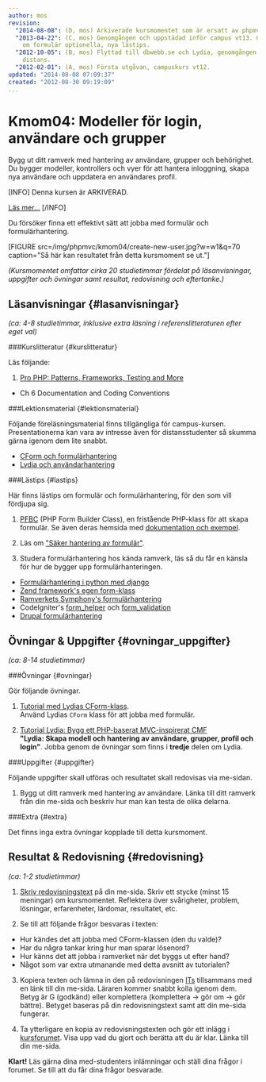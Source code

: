 ```yaml
---
author: mos
revision:
  "2014-08-08": (D, mos) Arkiverade kursmomentet som är ersatt av phpmvc-v2.
  "2013-04-22": (C, mos) Genomgången och uppstädad inför campus vt13. Gjorde läsanvisningar
    om formulär optionella, nya lästips.
  "2012-10-05": (B, mos) Flyttad till dbwebb.se och Lydia, genomgången inför ht12
    distans.
  "2012-02-01": (A, mos) Första utgåvan, campuskurs vt12.
updated: "2014-08-08 07:09:37"
created: "2012-08-30 09:19:09"
...
```

Kmom04: Modeller för login, användare och grupper
==================================

Bygg ut ditt ramverk med hantering av användare, grupper och behörighet. Du bygger modeller, kontrollers och vyer för att hantera inloggning, skapa nya användare och uppdatera en användares profil. 

[INFO]
Denna kursen är ARKIVERAD.

[Läs mer...](phpmvc-v1)
[/INFO]

Du försöker finna ett effektivt sätt att jobba med formulär och formulärhantering.

[FIGURE src=/img/phpmvc/kmom04/create-new-user.jpg?w=w1&q=70 caption="Så här kan resultatet från detta kursmoment se ut."]

*(Kursmomentet omfattar cirka 20 studietimmar fördelat på läsanvisningar, uppgifter och övningar samt resultat, redovisning och eftertanke.)*



Läsanvisningar  {#lasanvisningar}
---------------------------------

*(ca: 4-8 studietimmar, inklusive extra läsning i referenslitteraturen efter eget val)*


###Kurslitteratur  {#kurslitteratur}

Läs följande:

1. [Pro PHP: Patterns, Frameworks, Testing and More](kunskap/boken-pro-php-patterns-frameworks-testing-and-more) 
  * Ch 6 Documentation and Coding Conventions



###Lektionsmaterial  {#lektionsmaterial}

Följande föreläsningsmaterial finns tillgängliga för campus-kursen. Presentationerna kan vara av intresse även för distansstudenter så skumma gärna igenom dem lite snabbt.

* [CForm och formulärhantering](phpmvc/lydia-cform-vt13.pdf)
* [Lydia och användarhantering](phpmvc/lydia-user-vt13.pdf)



###Lästips {#lastips}

Här finns lästips om formulär och formulärhantering, för den som vill fördjupa sig.

1. [PFBC](http://code.google.com/p/php-form-builder-class/) (PHP Form Builder Class), en fristående PHP-klass för att skapa formulär. Se även deras hemsida med [dokumentation och exempel](http://www.imavex.com/pfbc3.x-php5/).  

2. Läs om ["Säker hantering av formulär"](http://phpsec.org/projects/guide/2.html).


3. Studera formulärhantering hos kända ramverk, läs så du får en känsla för hur de bygger upp formulärhanteringen.  
  * [Formulärhantering i python med django](https://docs.djangoproject.com/en/dev/topics/forms/)
  * [Zend framework's egen form-klass](http://framework.zend.com/manual/2.1/en/user-guide/forms-and-actions.html)
  * [Ramverkets Symphony's formulärhantering](http://symfony.com/doc/current/cookbook/form/index.html)
  * CodeIgniter's [form_helper](http://codeigniter.com/user_guide/helpers/form_helper.html) och [form_validation](http://codeigniter.com/user_guide/libraries/form_validation.html)
  * [Drupal formulärhantering](http://drupal.org/node/37775)


Övningar & Uppgifter  {#ovningar_uppgifter}
-------------------------------------------

*(ca: 8-14 studietimmar)*


###Övningar {#ovningar}

Gör följande övningar.

1. [Tutorial med Lydias CForm-klass](kunskap/cform-en-php-klass-for-att-skapa-presentera-och-validera-html-formular).  
  Använd Lydias `CForm` klass för att jobba med formulär. 

2. [Tutorial Lydia: Bygg ett PHP-baserat MVC-inspirerat CMF](lydia/tutorial)  
  **"Lydia: Skapa modell och hantering av användare, grupper, profil och login"**. Jobba genom de övningar som finns i **tredje** delen om Lydia.
  


###Uppgifter {#uppgifter}

Följande uppgifter skall utföras och resultatet skall redovisas via me-sidan.

1. Bygg ut ditt ramverk med hantering av användare. Länka till ditt ramverk från din me-sida och beskriv hur man kan testa de olika delarna.



###Extra {#extra}

Det finns inga extra övningar kopplade till detta kursmoment.



Resultat & Redovisning  {#redovisning}
-----------------------------------------------

*(ca: 1-2 studietimmar)*

1. [Skriv redovisningstext](kunskap/att-skriva-en-bra-redovisningstext) på din me-sida. Skriv ett stycke (minst 15 meningar) om kursmomentet. Reflektera över svårigheter, problem, lösningar, erfarenheter, lärdomar, resultatet, etc.

2. Se till att följande frågor besvaras i texten:
  * Hur kändes det att jobba med CForm-klassen (den du valde)?
  * Har du några tankar kring hur man sparar lösenord?
  * Hur känns det att jobba i ramverket när det byggs ut efter hand?
  * Något som var extra utmanande med detta avsnitt av tutorialen?

3. Kopiera texten och lämna in den på redovisningen [ITs](bth#its) tillsammans med en länk till din me-sida. Läraren kommer snabbt kolla igenom dem. Betyg är G (godkänd) eller komplettera (komplettera -> gör om -> gör bättre). Betyget baseras på din redovisningstext samt att din me-sida fungerar.

4. Ta ytterligare en kopia av redovisningstexten och gör ett inlägg i [kursforumet](forum/utbildning/phpmvc). Visa upp vad du gjort och berätta att du är klar. Länka till din me-sida.


**Klart!** Läs gärna dina med-studenters inlämningar och ställ dina frågor i forumet. Se till att du får dina frågor besvarade.
